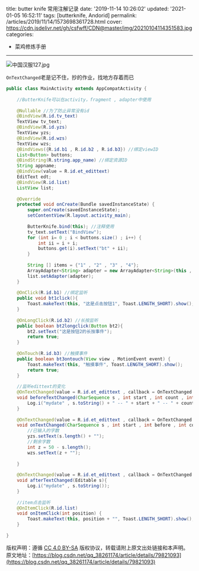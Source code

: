 title: butter knife 常用注解记录
date: '2019-11-14 10:26:02'
updated: '2021-01-05 16:52:11'
tags: [butterknife, Andorid]
permalink: /articles/2019/11/14/1573698361728.html
cover: https://cdn.jsdelivr.net/gh/csfwff/CDN@master/img/20210104114351583.jpg
categories: 
- 菜鸡修炼手册

---
![中国汉服127.jpg](https://cdn.jsdelivr.net/gh/csfwff/CDN@master/img/20210104114351583.jpg)

`OnTextChanged`老是记不住，抄的作业，找地方存着而已

```java
public class MainActivity extends AppCompatActivity {
 
    //ButterKnife可以在activity，fragment , adapter中使用
 
    @Nullable //为了防止异常没有id
    @BindView(R.id.tv_text)
    TextView tv_text;
    @BindView(R.id.yzs)
    TextView yzs;
    @BindView(R.id.wzs)
    TextView wzs;
    @BindViews({R.id.b1 , R.id.b2 , R.id.b3}) //绑定viewID
    List<Button> buttons;
    @BindString(R.string.app_name) //绑定资源ID
    String appname;
    @BindView(value = R.id.et_edittext)
    EditText edt;
    @BindView(R.id.list)
    ListView list;
 
    @Override
    protected void onCreate(Bundle savedInstanceState) {
        super.onCreate(savedInstanceState);
        setContentView(R.layout.activity_main);
 
        ButterKnife.bind(this); //注释使用
        tv_text.setText("BindView");
        for (int i= 0 ; i < buttons.size() ; i++) {
            int ii = i + i;
            buttons.get(i).setText("bt" + ii);
        }
 
        String [] items = {"1" , "2" , "3" , "4"};
        ArrayAdapter<String> adapter = new ArrayAdapter<String>(this , R.layout.support_simple_spinner_dropdown_item , items);
        list.setAdapter(adapter);
    }
 
    @OnClick(R.id.b1) //绑定监听
    public void bt1click(){
        Toast.makeText(this, "这是点击按钮1", Toast.LENGTH_SHORT).show();
    }
 
    @OnLongClick(R.id.b2) //长按监听
    public boolean bt2longclick(Button bt2){
        bt2.setText("这是按钮2的长按事件");
        return true;
    }
 
    @OnTouch(R.id.b3) //触摸事件
    public boolean bt3ontouch(View view , MotionEvent event) {
        Toast.makeText(this, "触摸事件", Toast.LENGTH_SHORT).show();
        return true;
    }
 
    //监听edittext的变化
    @OnTextChanged(value = R.id.et_edittext , callback = OnTextChanged.Callback.BEFORE_TEXT_CHANGED)
    void beforeTextChanged(CharSequence s , int start , int count , int after){
        Log.i("mydate" , s.toString() + " -- " + start + " -- " + count + " -- " + after);
    }
 
    @OnTextChanged(value = R.id.et_edittext , callback = OnTextChanged.Callback.TEXT_CHANGED)
    void onTextChanged(CharSequence s , int start , int before , int count) {
        //已输入的字数
        yzs.setText(s.length() + "");
        //剩余字数
        int z = 50 - s.length();
        wzs.setText(z + "");
 
    }
 
    @OnTextChanged(value = R.id.et_edittext , callback = OnTextChanged.Callback.AFTER_TEXT_CHANGED)
    void afterTextChanged(Editable s){
        Log.i("mydate" , s.toString());
    }
 
    //item点击监听
    @OnItemClick(R.id.list)
    void onItemClick(int position) {
        Toast.makeText(this, position + "", Toast.LENGTH_SHORT).show();
    }
 
}
```

版权声明：遵循 [CC 4.0 BY-SA](http://creativecommons.org/licenses/by-sa/4.0/) 版权协议，转载请附上原文出处链接和本声明。
原文地址：[https://blog.csdn.net/qq_38261174/article/details/79821093](https://blog.csdn.net/qq_38261174/article/details/79821093)

